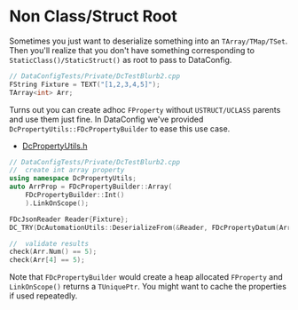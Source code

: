 # Non Class/Struct Root

Sometimes you just want to deserialize something into an `TArray/TMap/TSet`. Then you'll realize that you don't have something corresponding to `StaticClass()/StaticStruct()` as root to pass to DataConfig.

```c++
// DataConfigTests/Private/DcTestBlurb2.cpp
FString Fixture = TEXT("[1,2,3,4,5]");
TArray<int> Arr;
```

Turns out you can create adhoc `FProperty` without `USTRUCT/UCLASS` parents and use them just fine. In DataConfig we've provided `DcPropertyUtils::FDcPropertyBuilder` to ease this use case.

* [DcPropertyUtils.h]({{SrcRoot}}DataConfigCore/Public/DataConfig/Property/DcPropertyUtils.h)

```c++
// DataConfigTests/Private/DcTestBlurb2.cpp
//  create int array property
using namespace DcPropertyUtils;
auto ArrProp = FDcPropertyBuilder::Array(
    FDcPropertyBuilder::Int()
    ).LinkOnScope();

FDcJsonReader Reader{Fixture};
DC_TRY(DcAutomationUtils::DeserializeFrom(&Reader, FDcPropertyDatum(ArrProp.Get(), &Arr)));

//  validate results
check(Arr.Num() == 5);
check(Arr[4] == 5);
```

Note that `FDcPropertyBuilder` would create a heap allocated `FProperty` and `LinkOnScope()` returns a `TUniquePtr`. You might want to cache the properties if used repeatedly.





